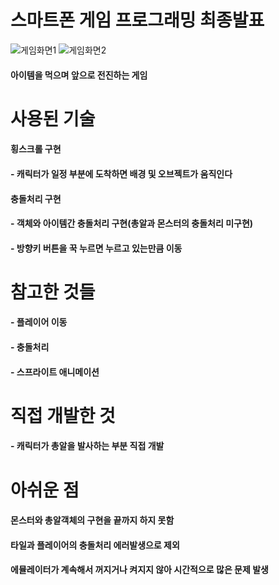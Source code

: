 # 스마트폰 게임 프로그래밍 최종발표
![게임화면1](https://user-images.githubusercontent.com/89964495/172693215-e9b7b9ed-2f47-4f89-aac0-4f19df7aead1.png)
![게임화면2](https://user-images.githubusercontent.com/89964495/172693229-05ee4ce2-137d-45ce-88b0-7cb38d3115fb.png)
#### 아이템을 먹으며 앞으로 전진하는 게임
# 사용된 기술
#### 횡스크롤 구현
#### - 캐릭터가 일정 부분에 도착하면 배경 및 오브젝트가 움직인다
#### 충돌처리 구현
#### - 객체와 아이템간 충돌처리 구현(총알과 몬스터의 충돌처리 미구현)
#### - 방향키 버튼을 꾹 누르면 누르고 있는만큼 이동
# 참고한 것들
#### - 플레이어 이동
#### - 충돌처리
#### - 스프라이트 애니메이션
# 직접 개발한 것
#### - 캐릭터가 총알을 발사하는 부분 직접 개발
# 아쉬운 점 
#### 몬스터와 총알객체의 구현을 끝까지 하지 못함
#### 타일과 플레이어의 충돌처리 에러발생으로 제외
#### 에뮬레이터가 계속해서 꺼지거나 켜지지 않아 시간적으로 많은 문제 발생
